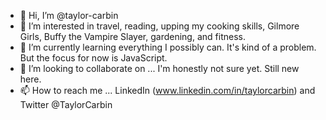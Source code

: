 - 👋 Hi, I’m @taylor-carbin
- 👀 I’m interested in travel, reading, upping my cooking skills, Gilmore Girls, Buffy the Vampire Slayer, gardening, and fitness.
- 🌱 I’m currently learning everything I possibly can. It's kind of a problem. But the focus for now is JavaScript.
- 💞️ I’m looking to collaborate on ... I'm honestly not sure yet. Still new here.
- 📫 How to reach me ... LinkedIn (www.linkedin.com/in/taylorcarbin) and Twitter @TaylorCarbin
